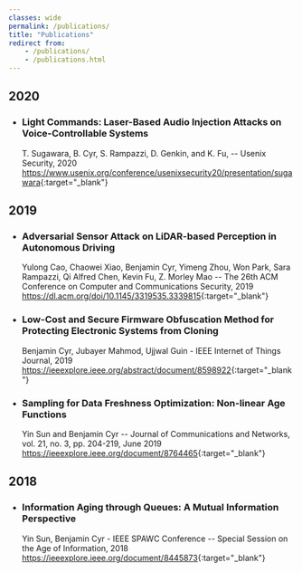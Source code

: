 ```yaml
---
classes: wide
permalink: /publications/
title: "Publications"
redirect from:
    - /publications/
    - /publications.html
---
```



## 2020

* ### Light Commands: Laser-Based Audio Injection Attacks on Voice-Controllable Systems
    T. Sugawara, B. Cyr, S. Rampazzi, D. Genkin, and K. Fu, -- Usenix Security, 2020 
    <https://www.usenix.org/conference/usenixsecurity20/presentation/sugawara>{:target="_blank"}



## 2019

* ### Adversarial Sensor Attack on LiDAR-based Perception in Autonomous Driving
    Yulong Cao, Chaowei Xiao, Benjamin Cyr, Yimeng Zhou, Won Park, Sara Rampazzi, Qi Alfred Chen, Kevin Fu, Z. Morley Mao -- The 26th ACM Conference on Computer and Communications Security, 2019 
    <https://dl.acm.org/doi/10.1145/3319535.3339815>{:target="_blank"}

* ### Low-Cost and Secure Firmware Obfuscation Method for Protecting Electronic Systems from Cloning
    Benjamin Cyr, Jubayer Mahmod, Ujjwal Guin - IEEE Internet of Things Journal, 2019  
    <https://ieeexplore.ieee.org/abstract/document/8598922>{:target="_blank"}

* ### Sampling for Data Freshness Optimization: Non-linear Age Functions
    Yin Sun and Benjamin Cyr -- Journal of Communications and Networks, vol. 21, no. 3, pp. 204-219, June 2019
    <https://ieeexplore.ieee.org/document/8764465>{:target="_blank"}



## 2018

* ### Information Aging through Queues: A Mutual Information Perspective
    Yin Sun, Benjamin Cyr - IEEE SPAWC Conference -- Special Session on the Age of Information, 2018  
    <https://ieeexplore.ieee.org/document/8445873>{:target="_blank"}








